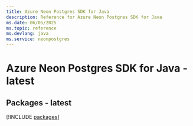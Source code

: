 ```yaml
---
title: Azure Neon Postgres SDK for Java
description: Reference for Azure Neon Postgres SDK for Java
ms.date: 06/05/2025
ms.topic: reference
ms.devlang: java
ms.service: neonpostgres
---
```

# Azure Neon Postgres SDK for Java - latest
## Packages - latest
[!INCLUDE [packages](neon-postgres-index.md)]